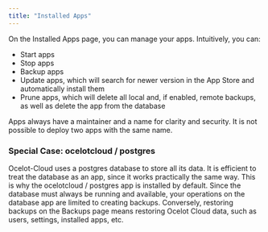 ```yaml
---
title: "Installed Apps"
---
```


On the Installed Apps page, you can manage your apps. Intuitively, you can:

* Start apps
* Stop apps
* Backup apps
* Update apps, which will search for newer version in the App Store and automatically install them
* Prune apps, which will delete all local and, if enabled, remote backups, as well as delete the app from the database

Apps always have a maintainer and a name for clarity and security. It is not possible to deploy two apps with the same name.

### Special Case: ocelotcloud / postgres

Ocelot-Cloud uses a postgres database to store all its data. It is efficient to treat the database as an app, since it works practically the same way. This is why the ocelotcloud / postgres app is installed by default. Since the database must always be running and available, your operations on the database app are limited to creating backups. Conversely, restoring backups on the Backups page means restoring Ocelot Cloud data, such as users, settings, installed apps, etc.